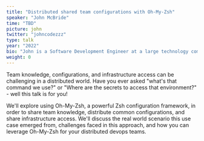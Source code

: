 ```yaml
---
title: "Distributed shared team configurations with Oh-My-Zsh"
speaker: "John McBride"
time: "TBD"
picture: john
twitter: "johncodezzz"
type: talk
year: "2022"
bio: "John is a Software Development Engineer at a large technology company working on Bottlerocket, a secure linux operating system for running containers and kubernetes. He is a maintainer of spf13/cobra, a CLI bootstrapping library. In the past, he has worked on open source Kubernetes platforms and lead teams building observability products."
weight: 0
---
```


Team knowledge, configurations, and infrastructure access can be challenging in a distributed world. Have you ever asked "what's that command we use?" or "Where are the secrets to access that environment?" - well this talk is for you!

We'll explore using Oh-My-Zsh, a powerful Zsh configuration framework, in order to share team knowledge, distribute common configurations, and share infrastructure access. We'll discuss the real world scenario this use case emerged from, challenges faced in this approach, and how you can leverage Oh-My-Zsh for your distributed devops teams.